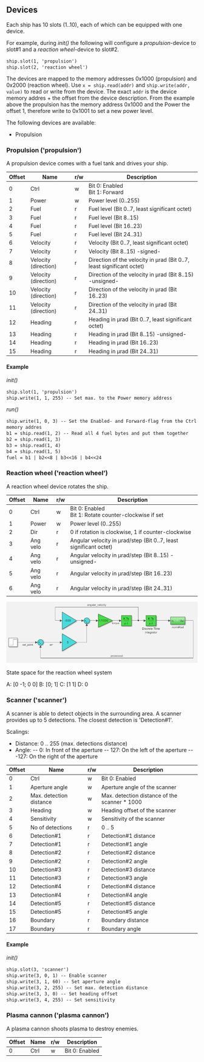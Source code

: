 ## Devices

Each ship has 10 slots (1..10), each of which can be equipped with one device.

For example, during *init()* the following will configure a *propulsion*-device to slot#1 and a *reaction wheel*-device to slot#2.

    ship.slot(1, 'propulsion')
    ship.slot(2, 'reaction wheel')

The devices are mapped to the memory addresses 0x1000 (propulsion) and 0x2000 (reaction wheel). Use `x = ship.read(addr)` and `ship.write(addr, value)` to read or write from the device. The exact `addr` is the device memory addres + the offset from the device description. From the example above the propulsion has the memory address 0x1000 and the Power the offset 1, therefore write to 0x1001 to set a new power level.

The following devices are available:

* Propulsion

### Propulsion ('propulsion')

A propulsion device comes with a fuel tank and drives your ship.

| Offset    | Name     | r/w    | Description                                         |
|--------   |-------   |-----   |------------------------------------------------     |
| 0         | Ctrl     | w      | Bit 0: Enabled<br>Bit 1: Forward                    |
| 1         | Power    | w      | Power level (0..255)                                |
| 2         | Fuel     | r      | Fuel level (Bit 0..7, least significant octet)      |
| 3         | Fuel     | r      | Fuel level (Bit 8..15)                              |
| 4         | Fuel     | r      | Fuel level (Bit 16..23)                             |
| 5         | Fuel     | r      | Fuel level (Bit 24..31)                             |
| 6         | Velocity | r      | Velocity (Bit 0..7, least significant octet)        |
| 7         | Velocity | r      | Velocity (Bit 8..15)  -signed-                      |
| 8         | Velocity (direction) | r      | Direction of the velocity in µrad (Bit 0..7, least significant octet) |
| 9         | Velocity (direction) | r      | Direction of the velocity in µrad (Bit 8..15)  -unsigned-             |
| 10        | Velocity (direction) | r      | Direction of the velocity in µrad (Bit 16..23)                        |
| 11        | Velocity (direction) | r      | Direction of the velocity in µrad (Bit 24..31)                        |
| 12        | Heading  | r      | Heading in µrad (Bit 0..7, least significant octet) |
| 13        | Heading  | r      | Heading in µrad (Bit 8..15)  -unsigned-             |
| 14        | Heading  | r      | Heading in µrad (Bit 16..23)                        |
| 15        | Heading  | r      | Heading in µrad (Bit 24..31)                        |

#### Example

*init()*

    ship.slot(1, 'propulsion')
    ship.write(1, 1, 255) -- Set max. to the Power memory address

*run()*

    ship.write(1, 0, 3) -- Set the Enabled- and Forward-flag from the Ctrl memory addres
    b1 = ship.read(1, 2) -- Read all 4 fuel bytes and put them together
    b2 = ship.read(1, 3)
    b3 = ship.read(1, 4)
    b4 = ship.read(1, 5)
    fuel = b1 | b2<<8 | b3<<16 | b4<<24

### Reaction wheel ('reaction wheel')

A reaction wheel device rotates the ship.

| Offset    | Name     | r/w    | Description                                                       |
|--------   |-------   |-----   |-------------------------------------------------------------------|
| 0         | Ctrl     | w      | Bit 0: Enabled<br>Bit 1: Rotate counter-clockwise if set          |
| 1         | Power    | w      | Power level (0..255)                                              |
| 2         | Dir      | r      | 0 if rotation is clockwise, 1 if counter-clockwise                |
| 3         | Ang velo | r      | Angular velocity in µrad/step (Bit 0..7, least significant octet) |
| 4         | Ang velo | r      | Angular velocity in µrad/step (Bit 8..15)  -unsigned-             |
| 5         | Ang velo | r      | Angular velocity in µrad/step (Bit 16..23)                        |
| 6         | Ang velo | r      | Angular velocity in µrad/step (Bit 24..31)                        |


![Reaction wheel system](/img/reaction_wheel_system.png)

State space for the reaction wheel system

A: [0 -1; 0 0]
B: [0; 1]
C: [1 1]
D: 0

### Scanner ('scanner')

A scanner is able to detect objects in the surrounding area. A scanner provides up to 5 detections. The
closest detection is 'Detection#1'.

Scalings:
- Distance: 0 .. 255 (max. detections distance)
- Angle:
-- 0: In front of the aperture
-- 127: On the left of the aperture
-- -127: On the right of the aperture

| Offset | Name                    | r/w | Description
|--------|-------------------------|-----|-----------------
| 0      | Ctrl                    | w   | Bit 0: Enabled
| 1      | Aperture angle          | w   | Aperture angle of the scanner
| 2      | Max. detection distance | w   | Max. detection distance of the scanner * 1000
| 3      | Heading                 | w   | Heading offset of the scanner
| 4      | Sensitivity             | w   | Sensitivity of the scanner
| 5      | No of detections        | r   | 0 .. 5
| 6      | Detection#1             | r   | Detection#1 distance
| 7      | Detection#1             | r   | Detection#1 angle
| 8      | Detection#2             | r   | Detection#2 distance
| 9      | Detection#2             | r   | Detection#2 angle
| 10     | Detection#3             | r   | Detection#3 distance
| 11     | Detection#3             | r   | Detection#3 angle
| 12     | Detection#4             | r   | Detection#4 distance
| 13     | Detection#4             | r   | Detection#4 angle
| 14     | Detection#5             | r   | Detection#5 distance
| 15     | Detection#5             | r   | Detection#5 angle
| 16     | Boundary                | r   | Boundary distance
| 17     | Boundary                | r   | Boundary angle
#### Example

*init()*

    ship.slot(3, 'scanner')
    ship.write(3, 0, 1) -- Enable scanner
    ship.write(3, 1, 60) -- Set aperture angle
    ship.write(3, 2, 255) -- Set max. detection distance
    ship.write(3, 3, 0) -- Set heading offset
    ship.write(3, 4, 255) -- Set sensitivity

### Plasma cannon ('plasma cannon')

A plasma cannon shoots plasma to destroy enemies.

| Offset    | Name     | r/w    | Description                                         |
|--------   |-------   |-----   |------------------------------------------------     |
| 0         | Ctrl     | w      | Bit 0: Enabled                                      |

